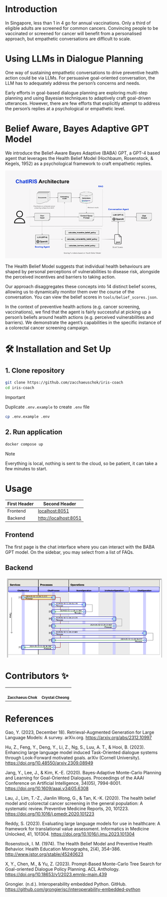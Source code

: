 # Introduction
In Singapore, less than 1 in 4 go for annual vaccinations. Only a third of eligible adults are screened for common cancers. Convincing people to be vaccinated or screened for cancer will benefit from a personalised approach, but empathetic conversations are difficult to scale.

# Using LLMs in Dialogue Planning
One way of sustaining empathetic conversations to drive preventive health action could be via LLMs. For persuasive goal-oriented conversation, the LLM has to adequately address the person’s concerns and needs.

Early efforts in goal-based dialogue planning are exploring multi-step planning and using Bayesian techniques to adaptively craft goal-driven utterances. However, there are few efforts that explicitly attempt to address the person’s replies at a psychological or empathetic level.

# Belief Aware, Bayes Adaptive GPT Model
We introduce the Belief-Aware Bayes Adaptive (BABA) GPT, a GPT-4 based agent that leverages the Health Belief Model (Hochbaum, Rosenstock, & Kegels, 1952) as a psychological framework to craft empathetic replies.

<p align="center">
  <img src="./misc/architecture.png" />
</p>

The Health Belief Model suggests that individual health behaviours are shaped by personal perceptions of vulnerabilities to disease risk, alongside the perceived incentives and barriers to taking action.

Our approach disaggregates these concepts into 14 distinct belief scores, allowing us to dynamically monitor them over the course of the conversation. You can view the belief scores in `tools/belief_scores.json`.

In the context of preventive health actions (e.g. cancer screening, vaccinations), we find that the agent is fairly successful at picking up a person’s beliefs around health actions (e.g. perceived vulnerabilities and barriers). We demonstrate the agent’s capabilities in the specific instance of a colorectal cancer screening campaign.

# 🛠️ Installation and Set Up
## 1. Clone repository
  ```bash
  git clone https://github.com/zacchaeuschok/iris-coach
  cd iris-coach
  ```
> [!IMPORTANT]
> Duplicate `.env.example` to create `.env` file
> ```bash
> cp .env.example .env
> ```

## 2. Run application
  ```bash
  docker compose up
  ```
> [!NOTE]
> Everything is local, nothing is sent to the cloud, so be patient, it can take a few minutes to start.

# Usage

| First Header  | Second Header |
| ------------- | ------------- |
| Frontend  | [localhost:8051](http://localhost:8051)  |
| Backend  | [http://localhost:8051](http://localhost:53795/csp/irisapp/EnsPortal.ProductionConfig.zen?$NAMESPACE=IRISAPP&$NAMESPACE=IRISAPP)  |


## Frontend
The first page is the chat interface where you can interact with the BABA GPT model. On the sidebar, you may select from a list of FAQs.

## Backend
![alt text](./misc/trace_query_flow.png)


# Contributors ✨
<table>
  <tr>
    <td align="center"><a href="https://github.com/zacchaeuschok" target="_blank"><img src="https://avatars.githubusercontent.com/u/55981443?v=4?s=100" width="100px;" alt=""/><br /><sub><b>Zacchaeus Chok</b></sub></a><br />
    <td align="center"><a href="https://github.com/crystalcheong"  target="_blank"><img src="https://avatars.githubusercontent.com/u/65748007?v=4?s=100" width="100px;" alt=""/><br /><sub><b>Crystal Cheong</b></sub></a><br /></td>
  </tr>
</table>

# References
Gao, Y. (2023, December 18). Retrieval-Augmented Generation for Large Language Models: A survey. arXiv.org. https://arxiv.org/abs/2312.10997

Hu, Z., Feng, Y., Deng, Y., Li, Z., Ng, S., Luu, A. T., & Hooi, B. (2023). Enhancing large language model induced Task-Oriented dialogue systems through Look-Forward motivated goals. arXiv (Cornell University). https://doi.org/10.48550/arxiv.2309.08949

Jang, Y., Lee, J., & Kim, K.-E. (2020). Bayes-Adaptive Monte-Carlo Planning and Learning for Goal-Oriented Dialogues. Proceedings of the AAAI Conference on Artificial Intelligence, 34(05), 7994-8001. https://doi.org/10.1609/aaai.v34i05.6308

Lau, J., Lim, T.-Z., Jianlin Wong, G., & Tan, K.-K. (2020). The health belief model and colorectal cancer screening in the general population: A systematic review. Preventive Medicine Reports, 20, 101223. https://doi.org/10.1016/j.pmedr.2020.101223

Reddy, S. (2023). Evaluating large language models for use in healthcare: A framework for translational value assessment. Informatics in Medicine Unlocked, 41, 101304. https://doi.org/10.1016/j.imu.2023.101304

Rosenstock, I. M. (1974). The Health Belief Model and Preventive Health Behavior. Health Education Monographs, 2(4), 354–386. http://www.jstor.org/stable/45240623

X, Y., Chen, M., & Yu, Z. (2023). Prompt-Based Monte-Carlo Tree Search for Goal-oriented Dialogue Policy Planning. ACL Anthology. https://doi.org/10.18653/v1/2023.emnlp-main.439

Grongier. (n.d.). Interoperability embedded Python. GitHub. https://github.com/grongierisc/interoperability-embedded-python
